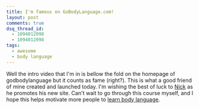```yaml
---
title: I'm famous on GoBodyLanguage.com!
layout: post
comments: true
dsq_thread_id:
  - 1094012098
  - 1094012098
tags:
  - awesome
  - body language
---
```


Well the intro video that I'm in is bellow the fold on the homepage of godbodylanguage but it counts as fame (right?). This is what a good friend of mine created and launched today. I'm wishing the best of luck to [Nick][nick] as he promotes his new site. Can't wait to go through this course myself, and I hope this helps motivate more people to [learn body language][gbl].

[nick]: http://nickbudden.com/
[gbl]: http://gobodylanguage.com/
